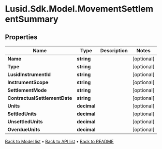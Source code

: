 # Lusid.Sdk.Model.MovementSettlementSummary

## Properties

Name | Type | Description | Notes
------------ | ------------- | ------------- | -------------
**Name** | **string** |  | [optional] 
**Type** | **string** |  | [optional] 
**LusidInstrumentId** | **string** |  | [optional] 
**InstrumentScope** | **string** |  | [optional] 
**SettlementMode** | **string** |  | [optional] 
**ContractualSettlementDate** | **string** |  | [optional] 
**Units** | **decimal** |  | [optional] 
**SettledUnits** | **decimal** |  | [optional] 
**UnsettledUnits** | **decimal** |  | [optional] 
**OverdueUnits** | **decimal** |  | [optional] 

[Back to Model list](../README.md#documentation-for-models) &#8226; [Back to API list](../README.md#documentation-for-api-endpoints) &#8226; [Back to README](../README.md)

